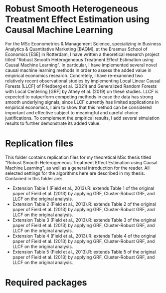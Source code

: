 # Robust Smooth Heterogeneous Treatment Effect Estimation using Causal Machine Learning

For the MSc Econometrics & Management Science, specializing in Business Analytics & Quantitative Marketing [BAQM], at the Erasmus School of Economics [ESE] in Rotterdam, I have written a theoretical research project titled "Robust Smooth Heterogeneous Treatment Effect Estimation using Causal Machine Learning". In particular, I have implemented several novel causal machine learning methods in order to assess the added value in empirical economics research. Concretely, I have re-examined two relatively recent observational studies by implementing Local Linear Causal Forests [LLCF] of Friedberg et al. (2021) and Generalized Random Forests with Local Centering [GRF] by Athey et al. (2019) on these studies. LLCF is expected to outperform competing methods in case the data has strong smooth underlying signals; since LLCF currently has limited applications in empirical economics, I aim to show that this method can be considered important and effective subject to meaningful and careful choice justifications. To complement the empirical results, I add several simulation results to further demonstrate its added value. 

# Replication files

This folder contains replication files for my theoretical MSc thesis titled "Robust Smooth Heterogeneous Treatment Effect Estimation using Causal Machine Learning", as well as a general introduction for the reader. All selected settings for the algorithms here are described in my thesis. Contained in this folder are:

- Extension Table 1 (Field et al., 2013).R: extends Table 1 of the original paper of Field et al. (2013) by applying GRF, Cluster-Robust GRF, and LLCF on the original analysis.
- Extension Table 2 (Field et al., 2013).R: extends Table 2 of the original paper of Field et al. (2013) by applying GRF, Cluster-Robust GRF, and LLCF on the original analysis.
- Extension Table 3 (Field et al., 2013).R: extends Table 3 of the original paper of Field et al. (2013) by applying GRF, Cluster-Robust GRF, and LLCF on the original analysis.
- Extension Table 4 (Field et al., 2013).R: extends Table 4 of the original paper of Field et al. (2013) by applying GRF, Cluster-Robust GRF, and LLCF on the original analysis.
- Extension Table 5 (Field et al., 2013).R: extends Table 5 of the original paper of Field et al. (2013) by applying GRF, Cluster-Robust GRF, and LLCF on the original analysis.

# Required packages

